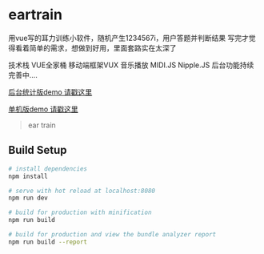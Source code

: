 # eartrain
用vue写的耳力训练小软件，随机产生1234567i，用户答题并判断结果
写完才觉得看着简单的需求，想做到好用，里面套路实在太深了

技术栈 VUE全家桶  移动端框架VUX 音乐播放  MIDI.JS Nipple.JS
后台功能持续完善中....


[后台统计版demo 请戳这里](http://et.mylo2o.net:55081 "请在移动端观看")  

[单机版demo 请戳这里](http://eartrain.mylo2o.net "请在移动端观看")  



> ear train

## Build Setup

``` bash
# install dependencies
npm install

# serve with hot reload at localhost:8080
npm run dev

# build for production with minification
npm run build

# build for production and view the bundle analyzer report
npm run build --report
```



